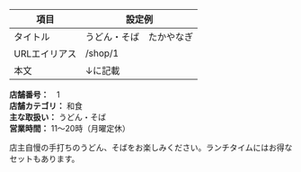 | 項目 | 設定例 |
| --- | --- |
| タイトル | うどん・そば　たかやなぎ |
| URLエイリアス | /shop/1 |
| 本文 |↓に記載|

**店舗番号：**　1<br>
**店舗カテゴリ：** 和食<br>
**主な取扱い：** うどん・そば<br>
**営業時間：** 11〜20時（月曜定休）

店主自慢の手打ちのうどん、そばをお楽しみください。ランチタイムにはお得なセットもあります。
